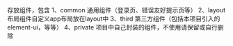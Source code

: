 存放组件，包含
1、common 通用组件（登录页、错误友好提示页等）
2、layout 布局组件自定义app布局放在layout中
3、third 第三方组件（包括本项目引入的element-ui，等等）
4、private 项目中自己封装的组件，不使用请保留或自行删除
